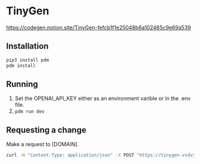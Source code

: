 # TinyGen

https://codegen.notion.site/TinyGen-fefcb1f1e25048b6a102465c9e69a539

## Installation

```sh
pip3 install pdm
pdm install
```

## Running

1. Set the OPENAI_API_KEY either as an environment varible or in the .env file.
2. `pdm run dev`

## Requesting a change

Make a request to [DOMAIN].

````sh
curl -H "Content-Type: application/json" -X POST "https://tinygen-vvdvy.ondigitalocean.app/" --data '{"repoUrl":"https://github.com/jayhack/llm.sh", "prompt":"# The program doesn\'t output anything in windows 10"}' | jq --stream | sed "s/\\\n/\n/g"```
````

